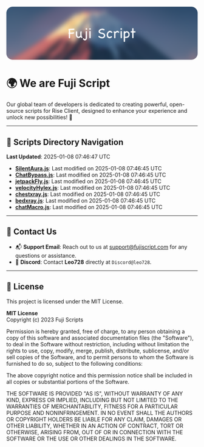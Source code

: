 ![Banner](.github/b.webp)

# 🌍 **We are Fuji Script**

Our global team of developers is dedicated to creating powerful, open-source scripts for Rise Client, designed to enhance your experience and unlock new possibilities! 🌟

---
<!-- SCRIPTS_NAVIGATION_START -->
## 📂 **Scripts Directory Navigation**

**Last Updated**: 2025-01-08 07:46:47 UTC

- **[SilentAura.js](scripts/SilentAura.js)**: Last modified on 2025-01-08 07:46:45 UTC
- **[ChatBypass.js](scripts/ChatBypass.js)**: Last modified on 2025-01-08 07:46:45 UTC
- **[jetpackFly.js](scripts/jetpackFly.js)**: Last modified on 2025-01-08 07:46:45 UTC
- **[velocityHylex.js](scripts/velocityHylex.js)**: Last modified on 2025-01-08 07:46:45 UTC
- **[chestxray.js](scripts/chestxray.js)**: Last modified on 2025-01-08 07:46:45 UTC
- **[bedxray.js](scripts/bedxray.js)**: Last modified on 2025-01-08 07:46:45 UTC
- **[chatMacro.js](scripts/chatMacro.js)**: Last modified on 2025-01-08 07:46:45 UTC

<!-- SCRIPTS_NAVIGATION_END -->

---

## 💬 **Contact Us**  
- 📬 **Support Email**: Reach out to us at [support@fujiscript.com](mailto:support@fujiscript.com) for any questions or assistance.  
- 💬 **Discord**: Contact **Leo728** directly at `Discord@leo728`.

---

## 📜 **License**

This project is licensed under the MIT License.  

**MIT License**  
Copyright (c) 2023 Fuji Scripts  

Permission is hereby granted, free of charge, to any person obtaining a copy of this software and associated documentation files (the "Software"), to deal in the Software without restriction, including without limitation the rights to use, copy, modify, merge, publish, distribute, sublicense, and/or sell copies of the Software, and to permit persons to whom the Software is furnished to do so, subject to the following conditions:  

The above copyright notice and this permission notice shall be included in all copies or substantial portions of the Software.  

THE SOFTWARE IS PROVIDED "AS IS", WITHOUT WARRANTY OF ANY KIND, EXPRESS OR IMPLIED, INCLUDING BUT NOT LIMITED TO THE WARRANTIES OF MERCHANTABILITY, FITNESS FOR A PARTICULAR PURPOSE AND NONINFRINGEMENT. IN NO EVENT SHALL THE AUTHORS OR COPYRIGHT HOLDERS BE LIABLE FOR ANY CLAIM, DAMAGES OR OTHER LIABILITY, WHETHER IN AN ACTION OF CONTRACT, TORT OR OTHERWISE, ARISING FROM, OUT OF OR IN CONNECTION WITH THE SOFTWARE OR THE USE OR OTHER DEALINGS IN THE SOFTWARE.  
